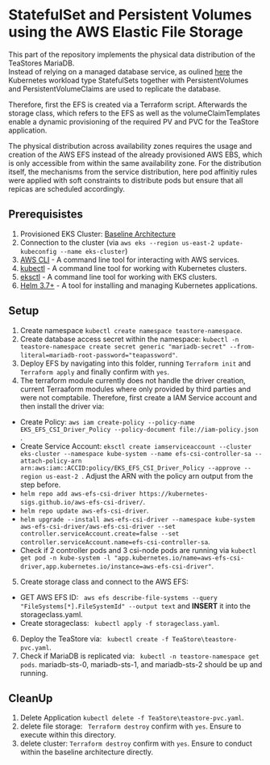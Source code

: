 # StatefulSet and Persistent Volumes using the AWS Elastic File Storage
This part of the repository implements the physical data distribution of the TeaStores MariaDB.  
Instead of relying on a managed database service, as oulined [here](https://github.com/frankakn/reliability-deployment/tree/main/Deployment/Reliability/Distribution/Data/RDS) the Kubernetes workload type StatefulSets together with PersistentVolumes and PersistentVolumeClaims are used to replicate the database.   

Therefore, first the EFS is created via a Terraform script. Afterwards the storage class, which refers to the EFS as well as the volumeClaimTemplates enable a dynamic provisioning of the required PV and PVC for the TeaStore application.   

The physical distribution across availability zones requires the usage and creation of the AWS EFS instead of the already provisioned AWS EBS, which is only accessible from within the same availability zone. For the distribution itself, the mechanisms from the service distribution, here pod affinitiy rules were applied with soft constraints to distribute pods but ensure that all repicas are scheduled accordingly. 

## Prerequisistes

1. Provisioned EKS Cluster: [Baseline Architecture](https://github.com/frankakn/reliability-deployment/tree/main/Deployment/BaselineArchitecture)
2. Connection to the cluster (via ``aws eks --region us-east-2 update-kubeconfig --name eks-cluster``)
3. [AWS CLI](https://docs.aws.amazon.com/cli/latest/userguide/getting-started-install.html) - A command line tool for interacting with AWS services.
4. [kubectl](https://kubernetes.io/de/docs/tasks/tools/install-kubectl/) - A command line tool for working with Kubernetes clusters.
5. [eksctl](https://eksctl.io/) - A command line tool for working with EKS clusters.
6. [Helm 3.7+](https://helm.sh/) - A tool for installing and managing Kubernetes applications.

## Setup

1. Create namespace ``kubectl create namespace teastore-namespace``.
2. Create database access secret within the namespace: ``kubectl -n teastore-namespace create secret generic "mariadb-secret" --from-literal=mariadb-root-password="teapassword"``.
3. Deploy EFS by navigating into this folder, running `` Terraform init `` and ``Terraform apply`` and finally confirm with ``yes``.
4. The terraform module currently does not handle the driver creation, current Terraaform modules where only provided by third parties and were not comptabile. Therefore, first create a IAM Service account and then install the driver via:
- Create Policy: ``aws iam create-policy --policy-name EKS_EFS_CSI_Driver_Policy --policy-document file://iam-policy.json`` .
- Create Service Account: ``eksctl create iamserviceaccount --cluster eks-cluster --namespace kube-system --name efs-csi-controller-sa --attach-policy-arn arn:aws:iam::ACCID:policy/EKS_EFS_CSI_Driver_Policy --approve --region us-east-2 ``. Adjust the ARN with the policy arn output from the step before.
- ``helm repo add aws-efs-csi-driver https://kubernetes-sigs.github.io/aws-efs-csi-driver/``.
- ``helm repo update aws-efs-csi-driver``.
- ``helm upgrade --install aws-efs-csi-driver --namespace kube-system aws-efs-csi-driver/aws-efs-csi-driver --set controller.serviceAccount.create=false --set controller.serviceAccount.name=efs-csi-controller-sa``.
- Check if 2 controller pods and 3 csi-node pods are running via `` kubectl get pod -n kube-system -l "app.kubernetes.io/name=aws-efs-csi-driver,app.kubernetes.io/instance=aws-efs-csi-driver" ``. 
5. Create storage class and connect to the AWS EFS:
- GET AWS EFS ID: `` aws efs describe-file-systems --query "FileSystems[*].FileSystemId" --output text`` and **INSERT** it into the storageclass.yaml.
- Create storageclass: `` kubectl apply -f storageclass.yaml``.
6. Deploy the TeaStore via: `` kubectl create -f TeaStore\teastore-pvc.yaml``.
7. Check if MariaDB is replicated via: `` kubectl -n teastore-namespace get pods``. mariadb-sts-0, mariadb-sts-1, and mariadb-sts-2 should be up and running. 


## CleanUp

1. Delete Application ``kubectl delete -f TeaStore\teastore-pvc.yaml``.
2. delete file storage: `` Terraform destroy`` confirm with ``yes``. Ensure to execute within this directory.
3. delete cluster: ``Terraform destroy`` confirm with ``yes``. Ensure to conduct within the baseline architecture directly. 
